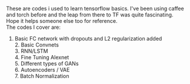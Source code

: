 These are codes i used to learn tensorflow basics. I've been using caffee and torch before and the leap from there to TF was quite fascinating.<br>Hope it helps someone else too for reference.<br>
The codes I cover are:

1. Basic FC network with dropouts and L2 regularization added
<br>2. Basic Convnets
<br>3. RNN/LSTM
<br>4. Fine Tuning Alexnet
<br>5. Different types of GANs
<br>6. Autoencoders / VAE
<br>7. Batch Normalization

